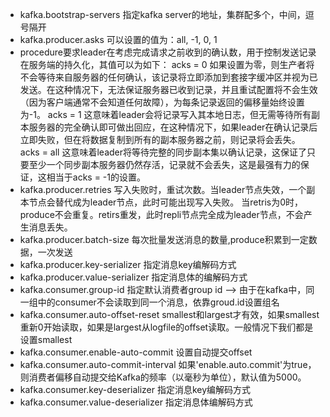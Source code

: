 * kafka.bootstrap-servers
指定kafka server的地址，集群配多个，中间，逗号隔开
* kafka.producer.asks
可以设置的值为：all, -1, 0, 1
* procedure要求leader在考虑完成请求之前收到的确认数，用于控制发送记录在服务端的持久化，其值可以为如下：
acks = 0 如果设置为零，则生产者将不会等待来自服务器的任何确认，该记录将立即添加到套接字缓冲区并视为已发送。在这种情况下，无法保证服务器已收到记录，并且重试配置将不会生效（因为客户端通常不会知道任何故障），为每条记录返回的偏移量始终设置为-1。
acks = 1 这意味着leader会将记录写入其本地日志，但无需等待所有副本服务器的完全确认即可做出回应，在这种情况下，如果leader在确认记录后立即失败，但在将数据复制到所有的副本服务器之前，则记录将会丢失。
acks = all 这意味着leader将等待完整的同步副本集以确认记录，这保证了只要至少一个同步副本服务器仍然存活，记录就不会丢失，这是最强有力的保证，这相当于acks = -1的设置。
* kafka.producer.retries
写入失败时，重试次数。当leader节点失效，一个副本节点会替代成为leader节点，此时可能出现写入失败。
当retris为0时，produce不会重复。retirs重发，此时repli节点完全成为leader节点，不会产生消息丢失。
* kafka.producer.batch-size
每次批量发送消息的数量,produce积累到一定数据，一次发送
* kafka.producer.key-serializer
指定消息key编解码方式
* kafka.producer.value-serializer
指定消息体的编解码方式
* kafka.consumer.group-id
指定默认消费者group id --> 由于在kafka中，同一组中的consumer不会读取到同一个消息，依靠groud.id设置组名
* kafka.consumer.auto-offset-reset
smallest和largest才有效，如果smallest重新0开始读取，如果是largest从logfile的offset读取。一般情况下我们都是设置smallest
* kafka.consumer.enable-auto-commit
设置自动提交offset
* kafka.consumer.auto-commit-interval
如果'enable.auto.commit'为true，则消费者偏移自动提交给Kafka的频率（以毫秒为单位），默认值为5000。
* kafka.consumer.key-deserializer
指定消息key编解码方式
* kafka.consumer.value-deserializer
指定消息体编解码方式